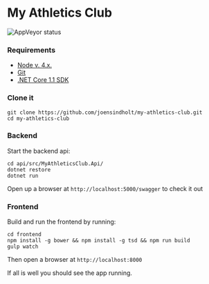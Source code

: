 # My Athletics Club

![AppVeyor status](https://ci.appveyor.com/api/projects/status/1j19uxm7fm24y1g9/branch/master?svg=true)

### Requirements

- [Node v. 4.x.](https://nodejs.org/en/)
- [Git](https://git-scm.com/downloads)
- [.NET Core 1.1 SDK](https://www.microsoft.com/net/download/core#/current)

### Clone it

```
git clone https://github.com/joensindholt/my-athletics-club.git
cd my-athletics-club
```

### Backend

Start the backend api:

```
cd api/src/MyAthleticsClub.Api/
dotnet restore
dotnet run
```

Open up a browser at `http://localhost:5000/swagger` to check it out

### Frontend

Build and run the frontend by running:

```
cd frontend
npm install -g bower && npm install -g tsd && npm run build
gulp watch
```

Then open a browser at `http://localhost:8000`

If all is well you should see the app running.
